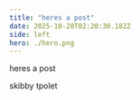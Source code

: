 ```yaml
---
title: "heres a post"
date: 2025-10-20T02:20:30.182Z
side: left
hero: ./hero.png
---
```


heres a post

skibby tpolet
